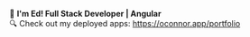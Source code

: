 :wave: **I'm Ed! Full Stack Developer | Angular**<br>
:mag: Check out my deployed apps: https://oconnor.app/portfolio
